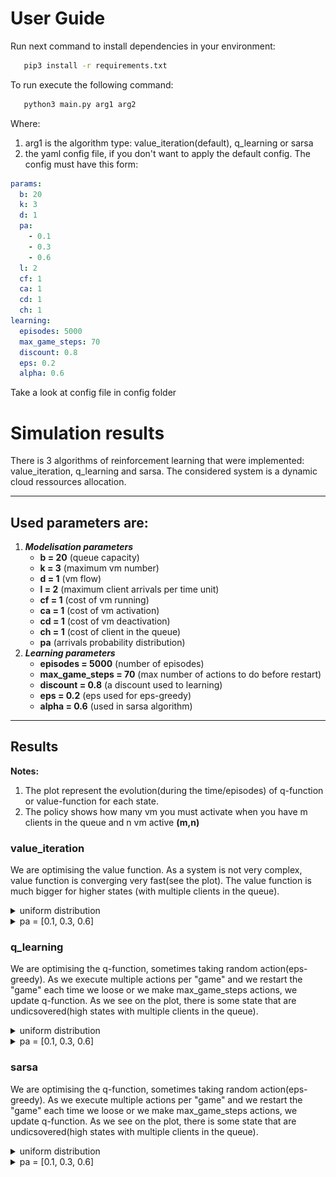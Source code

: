 # User Guide

Run next command to install dependencies in your environment:

```bash
   pip3 install -r requirements.txt
```

To run execute the following command:

```bash
   python3 main.py arg1 arg2
```

Where:
   1. arg1 is the algorithm type: value_iteration(default), q_learning or sarsa
   2. the yaml config file, if you don't want to apply the default config. The config must have this form:

```yaml
params:
  b: 20
  k: 3
  d: 1
  pa:
    - 0.1
    - 0.3
    - 0.6
  l: 2
  cf: 1
  ca: 1
  cd: 1
  ch: 1
learning:
  episodes: 5000
  max_game_steps: 70
  discount: 0.8
  eps: 0.2
  alpha: 0.6
```

Take a look at config file in config folder

# Simulation results

There is 3 algorithms of reinforcement learning that were implemented: value_iteration, q_learning and sarsa. The considered system is a dynamic cloud ressources allocation. 

---

## Used parameters are:
1. ***Modelisation parameters***
    * **b = 20** (queue capacity) 
    * **k = 3** (maximum vm number)
    * **d = 1** (vm flow)
    * **l = 2** (maximum client arrivals per time unit)
    * **cf = 1** (cost of vm running)
    * **ca = 1** (cost of vm activation)
    * **cd = 1** (cost of vm deactivation)
    * **ch = 1** (cost of client in the queue)
    * **pa** (arrivals probability distribution)
2. ***Learning parameters***
    * **episodes = 5000** (number of episodes)
    * **max_game_steps = 70** (max number of actions to do before restart)
    * **discount = 0.8** (a discount used to learning)
    * **eps = 0.2** (eps used for eps-greedy)
    * **alpha = 0.6** (used in sarsa algorithm)

---

## Results

**Notes:**
1. The plot represent the evolution(during the time/episodes) of q-function or value-function for each state.
2. The policy shows how many vm you must activate when you have m clients in the queue and n vm active **(m,n)**

### **value_iteration**

We are optimising the value function. As a system is not very complex, value function is converging very fast(see the plot). The value function is much bigger for higher states (with multiple clients in the queue).

<details>
  <summary>uniform distribution</summary>
  
### best policy

In state (0, 1) do: 1.0

In state (0, 2) do: 1.0

In state (0, 3) do: 1.0

In state (1, 1) do: 1.0

In state (1, 2) do: 2.0

In state (1, 3) do: 2.0

In state (2, 1) do: 2.0

In state (2, 2) do: 2.0

In state (2, 3) do: 3.0

In state (3, 1) do: 2.0

In state (3, 2) do: 2.0

In state (3, 3) do: 3.0

In state (4, 1) do: 2.0

In state (4, 2) do: 2.0

In state (4, 3) do: 3.0

In state (5, 1) do: 3.0

In state (5, 2) do: 3.0

In state (5, 3) do: 3.0

In state (6, 1) do: 3.0

In state (6, 2) do: 3.0

In state (6, 3) do: 3.0

In state (7, 1) do: 3.0

In state (7, 2) do: 3.0

In state (7, 3) do: 3.0

In state (8, 1) do: 3.0

In state (8, 2) do: 3.0

In state (8, 3) do: 3.0

In state (9, 1) do: 3.0

In state (9, 2) do: 3.0

In state (9, 3) do: 3.0

In state (10, 1) do: 3.0

In state (10, 2) do: 3.0

In state (10, 3) do: 3.0

In state (11, 1) do: 3.0

In state (11, 2) do: 3.0

In state (11, 3) do: 3.0

In state (12, 1) do: 3.0

In state (12, 2) do: 3.0

In state (12, 3) do: 3.0

In state (13, 1) do: 3.0

In state (13, 2) do: 3.0

In state (13, 3) do: 3.0

In state (14, 1) do: 3.0

In state (14, 2) do: 3.0

In state (14, 3) do: 3.0

In state (15, 1) do: 3.0

In state (15, 2) do: 3.0

In state (15, 3) do: 3.0

In state (16, 1) do: 3.0

In state (16, 2) do: 3.0

In state (16, 3) do: 3.0

In state (17, 1) do: 3.0

In state (17, 2) do: 3.0

In state (17, 3) do: 3.0

In state (18, 1) do: 3.0

In state (18, 2) do: 3.0

In state (18, 3) do: 3.0

In state (19, 1) do: 3.0

In state (19, 2) do: 3.0

In state (19, 3) do: 3.0

In state (20, 1) do: 3.0

In state (20, 2) do: 3.0

In state (20, 3) do: 3.0

---

### plot

![plot](./output/value_graph_uniform.png)

</details>

<details>
  <summary>pa = [0.1, 0.3, 0.6]</summary>
  
### best policy

### plot

</details>

### **q_learning**

We are optimising the q-function, sometimes taking random action(eps-greedy). As we execute multiple actions per "game" and we restart the "game" each time we loose or we make max_game_steps actions, we update q-function. As we see on the plot, there is some state that are undicsovered(high states with multiple clients in the queue). 

<details>
  <summary>uniform distribution</summary>
  
### best policy

In state (0, 1) do: 1

In state (0, 2) do: 2

In state (0, 3) do: 1

In state (1, 1) do: 1

In state (1, 2) do: 2

In state (1, 3) do: 3

In state (2, 1) do: 2

In state (2, 2) do: 2

In state (2, 3) do: 3

In state (3, 1) do: 2

In state (3, 2) do: 2

In state (3, 3) do: 1

In state (4, 1) do: 3

In state (4, 2) do: 1

In state (4, 3) do: 3

In state (5, 1) do: 2

In state (5, 2) do: 2

In state (5, 3) do: 3

In state (6, 1) do: 3

In state (6, 2) do: 2

In state (6, 3) do: 2

In state (7, 1) do: 3

In state (7, 2) do: 1

In state (7, 3) do: 2

In state (8, 1) do: 1

In state (8, 2) do: 3

In state (8, 3) do: 1

In state (9, 1) do: 2

In state (9, 2) do: 2

In state (9, 3) do: 3

In state (10, 1) do: 2

In state (10, 2) do: 2

In state (10, 3) do: 1

In state (11, 1) do: 2

In state (11, 2) do: 1

In state (11, 3) do: 3

In state (12, 1) do: 3

In state (12, 2) do: 3

In state (12, 3) do: 1

In state (13, 1) do: 2

In state (13, 2) do: 3

In state (13, 3) do: 1

In state (14, 1) do: 1

In state (14, 2) do: 3

In state (14, 3) do: 3

In state (15, 1) do: 3

In state (15, 2) do: 3

In state (15, 3) do: 2

In state (16, 1) do: 2

In state (16, 2) do: 3

In state (16, 3) do: 3

In state (17, 1) do: 1

In state (17, 2) do: 1

In state (17, 3) do: 2

In state (18, 1) do: 2

In state (18, 2) do: 2

In state (18, 3) do: 1

In state (19, 1) do: 2

In state (19, 2) do: 1

In state (19, 3) do: 2

In state (20, 1) do: 3

In state (20, 2) do: 3

In state (20, 3) do: 1



### plot

![plot](./output/q_learning_graph_uniform.png)

</details>

<details>
  <summary>pa = [0.1, 0.3, 0.6]</summary>
  
### best policy

### plot

</details>

### **sarsa**

We are optimising the q-function, sometimes taking random action(eps-greedy). As we execute multiple actions per "game" and we restart the "game" each time we loose or we make max_game_steps actions, we update q-function. As we see on the plot, there is some state that are undicsovered(high states with multiple clients in the queue).

<details>
  <summary>uniform distribution</summary>
  
### best policy

In state (0, 1) do: 1

In state (0, 2) do: 2

In state (0, 3) do: 2

In state (1, 1) do: 2

In state (1, 2) do: 2

In state (1, 3) do: 3

In state (2, 1) do: 3

In state (2, 2) do: 3

In state (2, 3) do: 3

In state (3, 1) do: 3

In state (3, 2) do: 3

In state (3, 3) do: 3

In state (4, 1) do: 1

In state (4, 2) do: 2

In state (4, 3) do: 3

In state (5, 1) do: 2

In state (5, 2) do: 2

In state (5, 3) do: 1

In state (6, 1) do: 1

In state (6, 2) do: 2

In state (6, 3) do: 2

In state (7, 1) do: 1

In state (7, 2) do: 3

In state (7, 3) do: 2

In state (8, 1) do: 1

In state (8, 2) do: 2

In state (8, 3) do: 3

In state (9, 1) do: 2

In state (9, 2) do: 3

In state (9, 3) do: 1

In state (10, 1) do: 2

In state (10, 2) do: 1

In state (10, 3) do: 1

In state (11, 1) do: 1

In state (11, 2) do: 1

In state (11, 3) do: 2

In state (12, 1) do: 3

In state (12, 2) do: 3

In state (12, 3) do: 3

In state (13, 1) do: 3

In state (13, 2) do: 3

In state (13, 3) do: 1

In state (14, 1) do: 2

In state (14, 2) do: 1

In state (14, 3) do: 1

In state (15, 1) do: 1

In state (15, 2) do: 3

In state (15, 3) do: 1

In state (16, 1) do: 1

In state (16, 2) do: 3

In state (16, 3) do: 2

In state (17, 1) do: 2

In state (17, 2) do: 2

In state (17, 3) do: 3

In state (18, 1) do: 1

In state (18, 2) do: 3

In state (18, 3) do: 2

In state (19, 1) do: 3

In state (19, 2) do: 3

In state (19, 3) do: 1

In state (20, 1) do: 1

In state (20, 2) do: 2

In state (20, 3) do: 1



### plot

![plot](./output/sarsa_graph_uniform.png)

</details>

<details>
  <summary>pa = [0.1, 0.3, 0.6]</summary>
  
### best policy

### plot

</details>